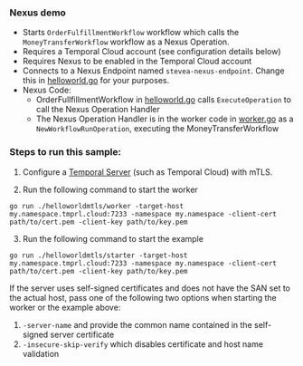 ### Nexus demo
- Starts `OrderFulfillmentWorkflow` workflow which calls the `MoneyTransferWorkflow` workflow as a Nexus Operation.
- Requires a Temporal Cloud account (see configuration details below)
- Requires Nexus to be enabled in the Temporal Cloud account
- Connects to a Nexus Endpoint named `stevea-nexus-endpoint`. Change this in [helloworld.go](./helloworld.go) for your purposes.
- Nexus Code:
  - OrderFullfillmentWorkflow in [helloworld.go](./helloworld.go) calls `ExecuteOperation` to call the Nexus Operation Handler
  - The Nexus Operation Handler is in the worker code in [worker.go](./worker/main.go) as a `NewWorkflowRunOperation`, executing the MoneyTransferWorkflow

### Steps to run this sample:
1) Configure a [Temporal Server](https://github.com/temporalio/samples-go/tree/main/#how-to-use) (such as Temporal Cloud) with mTLS.

2) Run the following command to start the worker
```
go run ./helloworldmtls/worker -target-host my.namespace.tmprl.cloud:7233 -namespace my.namespace -client-cert path/to/cert.pem -client-key path/to/key.pem
```
3) Run the following command to start the example
```
go run ./helloworldmtls/starter -target-host my.namespace.tmprl.cloud:7233 -namespace my.namespace -client-cert path/to/cert.pem -client-key path/to/key.pem
```

If the server uses self-signed certificates and does not have the SAN set to the actual host, pass one of the following two options when starting the worker or the example above:
1. `-server-name` and provide the common name contained in the self-signed server certificate
2. `-insecure-skip-verify` which disables certificate and host name validation
